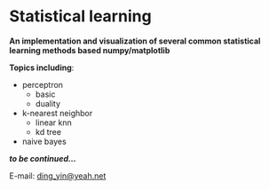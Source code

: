 
# Statistical learning

**An implementation and visualization of several common statistical learning methods based numpy/matplotlib**

**Topics including**:

- perceptron
  - basic
  - duality
- k-nearest neighbor
  - linear knn
  - kd tree
- naive bayes

***to be continued...***

E-mail: ding_yin@yeah.net
